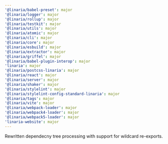 ```yaml
---
'@linaria/babel-preset': major
'@linaria/logger': major
'@linaria/rollup': major
'@linaria/testkit': major
'@linaria/utils': major
'@linaria/atomic': major
'@linaria/cli': major
'@linaria/core': major
'@linaria/esbuild': major
'@linaria/extractor': major
'@linaria/griffel': major
'@linaria/babel-plugin-interop': major
'linaria': major
'@linaria/postcss-linaria': major
'@linaria/react': major
'@linaria/server': major
'@linaria/shaker': major
'@linaria/stylelint': major
'@linaria/stylelint-config-standard-linaria': major
'@linaria/tags': major
'@linaria/vite': major
'@linaria/webpack-loader': major
'@linaria/webpack4-loader': major
'@linaria/webpack5-loader': major
'linaria-website': major
---
```


Rewritten dependecny tree processing with support for wildcard re-exports.
